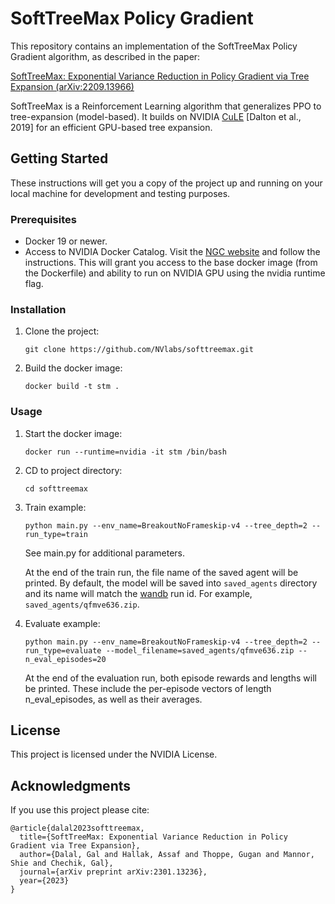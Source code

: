 # SoftTreeMax Policy Gradient 

This repository contains an implementation of the SoftTreeMax Policy Gradient algorithm, as described in the paper:

[SoftTreeMax: Exponential Variance Reduction in Policy Gradient via Tree Expansion (arXiv:2209.13966)](https://arxiv.org/pdf/2301.13236.pdf)

SoftTreeMax is a Reinforcement Learning algorithm that generalizes PPO to tree-expansion (model-based). It builds on NVIDIA [CuLE](https://github.com/NVlabs/cule) [Dalton et al., 2019] for an efficient GPU-based tree expansion.

## Getting Started

These instructions will get you a copy of the project up and running on your local machine for development and testing purposes.

### Prerequisites

- Docker 19 or newer.
- Access to NVIDIA Docker Catalog. Visit the [NGC website](https://ngc.nvidia.com/signup) and follow the instructions. This will grant you access to the base docker image (from the Dockerfile) and ability to run on NVIDIA GPU using the nvidia runtime flag.


### Installation

1. Clone the project:
   ```
   git clone https://github.com/NVlabs/softtreemax.git
   ```
2. Build the docker image: 
    ```
    docker build -t stm .
    ```

### Usage

1. Start the docker image: 
   ```
   docker run --runtime=nvidia -it stm /bin/bash
   ```
2. CD to project directory:
    ```
   cd softtreemax
    ```
    
3. Train example:
   ```
   python main.py --env_name=BreakoutNoFrameskip-v4 --tree_depth=2 --run_type=train
   ``` 
   See main.py for additional parameters. 
   
   At the end of the train run, the file name of the saved agent will be printed. 
   By default, the model will be saved into `saved_agents` directory and its name will match the [wandb](https://wandb.com) run id. 
   For example, `saved_agents/qfmve636.zip`.
4. Evaluate example:
    ```
   python main.py --env_name=BreakoutNoFrameskip-v4 --tree_depth=2 --run_type=evaluate --model_filename=saved_agents/qfmve636.zip --n_eval_episodes=20
   ``` 
   At the end of the evaluation run, both episode rewards and lengths will be printed. These include the per-episode 
   vectors of length n_eval_episodes, as well as their averages.
   
## License

This project is licensed under the NVIDIA License.

## Acknowledgments

If you use this project please cite:
```
@article{dalal2023softtreemax,
  title={SoftTreeMax: Exponential Variance Reduction in Policy Gradient via Tree Expansion},
  author={Dalal, Gal and Hallak, Assaf and Thoppe, Gugan and Mannor, Shie and Chechik, Gal},
  journal={arXiv preprint arXiv:2301.13236},
  year={2023}
}
```




